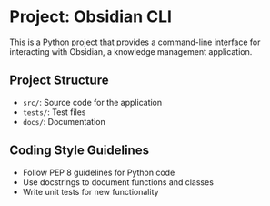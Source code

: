 <!-- Use this file to provide workspace-specific custom instructions to Copilot. For more details, visit https://code.visualstudio.com/docs/copilot/copilot-customization#_use-a-githubcopilotinstructionsmd-file -->

# Project: Obsidian CLI

This is a Python project that provides a command-line interface for interacting with Obsidian, a knowledge management application.

## Project Structure

- `src/`: Source code for the application
- `tests/`: Test files
- `docs/`: Documentation

## Coding Style Guidelines

- Follow PEP 8 guidelines for Python code
- Use docstrings to document functions and classes
- Write unit tests for new functionality
